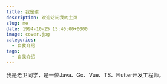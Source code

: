 ```yaml
---
title: 我是谁
description: 欢迎访问我的主页
slug: me
date: 1994-10-25 15:40:00+0000
image: cover.jpg
categories:
  - 自我介绍
tags:
  - 自我介绍
---
```


我是老卫同学，是一位Java、Go、Vue、TS、Flutter开发工程师。
